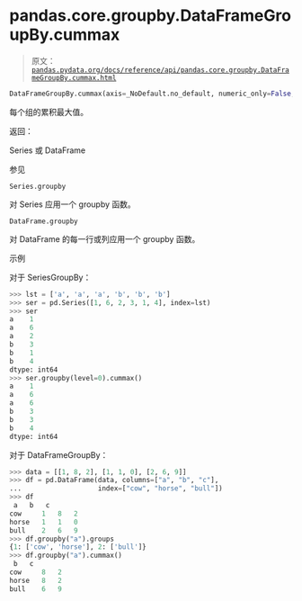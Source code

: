 # pandas.core.groupby.DataFrameGroupBy.cummax

> 原文：[`pandas.pydata.org/docs/reference/api/pandas.core.groupby.DataFrameGroupBy.cummax.html`](https://pandas.pydata.org/docs/reference/api/pandas.core.groupby.DataFrameGroupBy.cummax.html)

```py
DataFrameGroupBy.cummax(axis=_NoDefault.no_default, numeric_only=False, **kwargs)
```

每个组的累积最大值。

返回：

Series 或 DataFrame

参见

`Series.groupby`

对 Series 应用一个 groupby 函数。

`DataFrame.groupby`

对 DataFrame 的每一行或列应用一个 groupby 函数。

示例

对于 SeriesGroupBy：

```py
>>> lst = ['a', 'a', 'a', 'b', 'b', 'b']
>>> ser = pd.Series([1, 6, 2, 3, 1, 4], index=lst)
>>> ser
a    1
a    6
a    2
b    3
b    1
b    4
dtype: int64
>>> ser.groupby(level=0).cummax()
a    1
a    6
a    6
b    3
b    3
b    4
dtype: int64 
```

对于 DataFrameGroupBy：

```py
>>> data = [[1, 8, 2], [1, 1, 0], [2, 6, 9]]
>>> df = pd.DataFrame(data, columns=["a", "b", "c"],
...                   index=["cow", "horse", "bull"])
>>> df
 a   b   c
cow     1   8   2
horse   1   1   0
bull    2   6   9
>>> df.groupby("a").groups
{1: ['cow', 'horse'], 2: ['bull']}
>>> df.groupby("a").cummax()
 b   c
cow     8   2
horse   8   2
bull    6   9 
```
